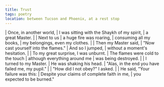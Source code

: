 ```yaml
---
title: Trust
tags: poetry
location: between Tucson and Phoenix, at a rest stop
---
```


| Once, in another world,
| I was sitting with the Shaykh of my spirit,
| a great Master.
|
| Next to us
| a huge fire was roaring,
| consuming all my books,
| my belongings, even my clothes.
|
| Then my Master said,
| "Now cast yourself into the flames."
| And so I jumped,
| without a moment's hesitation.
|
| To my great surprise, I was unburnt.
| The flames were cold to the touch
| although everything around me
| was being destroyed.
|
| I turned to my Master.
| He was shaking his head.
| "Alas, in the end you have failed me, my pupil."
|
| "How did I not obey?" I asked.
|
| He said, "Your failure was this:
| Despite your claims of complete faith in me,
| you expected to be burned."
